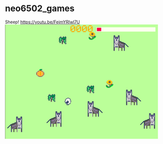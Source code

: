 # neo6502_games

Sheep! https://youtu.be/FejmYRIwl7U
[![IMAGE ALT TEXT HERE](sheep.png)](https://youtu.be/FejmYRIwl7U)

